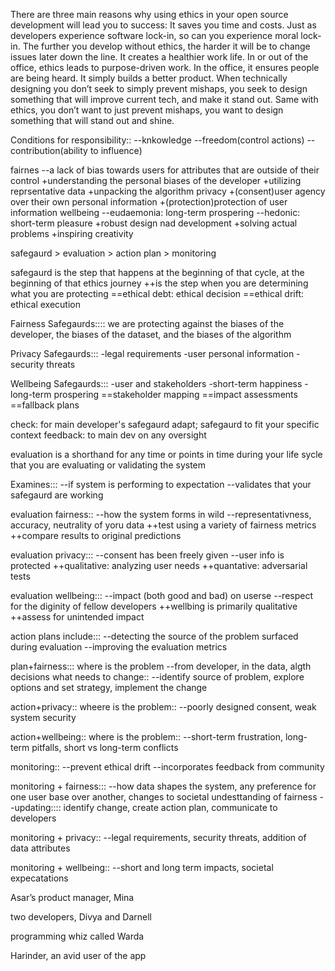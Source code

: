 There are three main reasons why using ethics in your open source development will lead you to success:
    It saves you time and costs.
    Just as developers experience software lock-in, so can you experience moral lock-in. The further you develop without ethics, 
	the harder it will be to change issues later down the line. 
    It creates a healthier work life.
    In or out of the office, ethics leads to purpose-driven work. In the office, it ensures people are being heard. 
    It simply builds a better product.
    When technically designing you don’t seek to simply prevent mishaps, you seek to design something that will improve current 
	tech, and make it stand out. Same with ethics, you don’t want to just prevent mishaps, you want to design something that will
	stand out and shine.
	
	
	
Conditions for responsibility::
--knkowledge
--freedom(control actions)
--contribution(ability to influence)


fairnes
--a lack of bias towards users for attributes that are outside of their control
+understanding the personal biases of the developer
+utilizing reprsentative data
+unpacking the algorithm
privacy
+(consent)user agency over their own personal information
+(protection)protection of user information
wellbeing
--eudaemonia: long-term prospering
--hedonic: short-term pleasure
+robust design nad development
+solving actual problems
+inspiring creativity


safegaurd > evaluation > action plan > monitoring


safegaurd is the step that happens at the beginning of that cycle, at the beginning of that ethics journey
++is the step when you are determining what you are protecting
==ethical debt: ethical decision
==ethical drift: ethical execution

Fairness Safegaurds::::
we are protecting against the biases of the developer, the biases of the dataset, and the biases of the algorithm


Privacy Safegaurds:::
-legal requirements
-user personal information
-security threats


Wellbeing Safegaurds:::
-user and stakeholders
-short-term happiness
-long-term prospering
==stakeholder mapping
==impact assessments
==fallback plans


check: for main developer's safegaurd
adapt; safegaurd to fit your specific context
feedback: to main dev on any oversight


evaluation is a shorthand for any time or points 
in time during your life sycle that you are evaluating or validating the system

Examines:::
--if system is performing to expectation
--validates that your safegaurd are working


evaluation fairness::
--how the system forms in wild
--representativness, accuracy, neutrality of yoru data
++test using a variety of fairness metrics
++compare results to original predictions


evaluation privacy:::
--consent has been freely given
--user info is protected
++qualitative: analyzing user needs
++quantative: adversarial tests



evaluation wellbeing:::
--impact (both good and bad) on userse
--respect for the diginity of fellow developers
++wellbing is primarily qualitative
++assess for unintended impact



action plans include:::
--detecting the source of the problem surfaced during evaluation
--improving the evaluation metrics

plan+fairness:::
where is the problem
--from developer, in the data, algth decisions
what needs to change::
--identify source of problem, explore options and set strategy, implement the change

action+privacy::
wheere is the problem::
--poorly designed consent, weak system security

action+wellbeing::
where is the problem::
--short-term frustration, long-term pitfalls, short vs long-term conflicts



monitoring::
--prevent ethical drift
--incorporates feedback from community


monitoring + fairness:::
--how data shapes the system, any preference for one user base over another, changes to societal undesttanding of fairness
--updating:::: identify change, create action plan, communicate to developers

monitoring + privacy::
--legal requirements, security threats, addition of data attributes

monitoring + wellbeing::
--short and long term impacts, societal expecatations

Asar’s product manager, Mina

two developers, Divya and Darnell

programming whiz called Warda

Harinder, an avid user of the app
